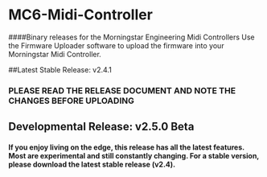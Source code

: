 # MC6-Midi-Controller
####Binary releases for the Morningstar Engineering Midi Controllers
Use the Firmware Uploader software to upload the firmware into your Morningstar Midi Controller.

##Latest Stable Release: v2.4.1
### PLEASE READ THE RELEASE DOCUMENT AND NOTE THE CHANGES BEFORE UPLOADING

## Developmental Release: v2.5.0 Beta

#### If you enjoy living on the edge, this release has all the latest features. Most are experimental and still constantly changing. For a stable version, please download the latest stable release (v2.4).
